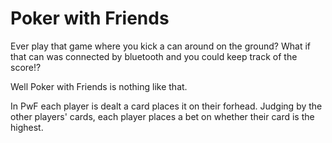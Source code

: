 # Poker with Friends
Ever play that game where you kick a can around on the ground? What if
that can was connected by bluetooth and you could keep track of the score!?

Well Poker with Friends is nothing like that.

In PwF each player is dealt a card places it on their forhead.
Judging by the other players' cards, each player places a bet on whether
their card is the highest.

